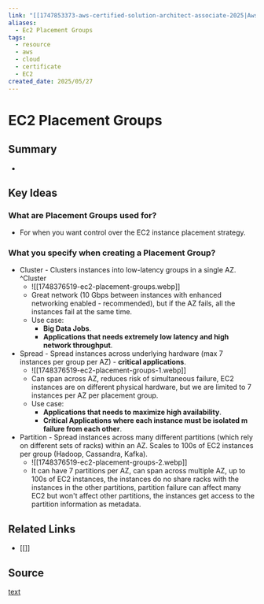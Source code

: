 ```yaml
---
link: "[[1747853373-aws-certified-solution-architect-associate-2025|Aws Certified Solution Architect Associate 2025]]"
aliases:
  - Ec2 Placement Groups
tags:
  - resource
  - aws
  - cloud
  - certificate
  - EC2
created_date: 2025/05/27
---
```

# EC2 Placement Groups
## Summary
- 
## Key Ideas
### What are Placement Groups used for?
- For when you want control over the EC2 instance placement strategy.
### What you specify when creating a Placement Group?
- Cluster - Clusters instances into low-latency groups in a single AZ. ^Cluster
	- ![[1748376519-ec2-placement-groups.webp]]
	- Great network (10 Gbps between instances with enhanced networking enabled - recommended), but if the AZ fails, all the instances fail at the same time.
	- Use case:
		- **Big Data Jobs**.
		- **Applications that needs extremely low latency and high network throughput**.
- Spread - Spread instances across underlying hardware (max 7 instances per group per AZ) - **critical applications**.
	- ![[1748376519-ec2-placement-groups-1.webp]]
	- Can span across AZ, reduces risk of simultaneous failure, EC2 instances are on different physical hardware, but we are limited to 7 instances per AZ per placement group.
	- Use case:
		- **Applications that needs to maximize high availability**.
		- **Critical Applications where each instance must be isolated m failure from each other**.
- Partition - Spread instances across many different partitions (which rely on different sets of racks) within an AZ. Scales to 100s of EC2 instances per group (Hadoop, Cassandra, Kafka).
	- ![[1748376519-ec2-placement-groups-2.webp]]
	- It can have 7 partitions per AZ, can span across multiple AZ, up to 100s of EC2 instances, the instances do no share racks with the instances in the other partitions, partition failure can affect many EC2 but won't affect other partitions, the instances get access to the partition information as metadata.
## Related Links
- [[]]
## Source
[text](url) 